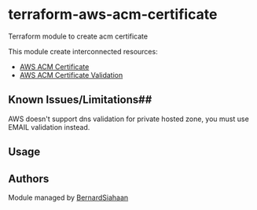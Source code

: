 # terraform-aws-acm-certificate #

Terraform module to create acm certificate

This module create interconnected resources:
* [AWS ACM Certificate](https://www.terraform.io/docs/providers/aws/r/acm_certificate.html)
* [AWS ACM Certificate Validation](https://www.terraform.io/docs/providers/aws/r/acm_certificate_validation.html)

## Known Issues/Limitations##
AWS doesn't support dns validation for private hosted zone, you must use EMAIL validation instead.

## Usage ##

## Authors ##

Module managed by [BernardSiahaan](https://github.com/siahaanbernard/)

